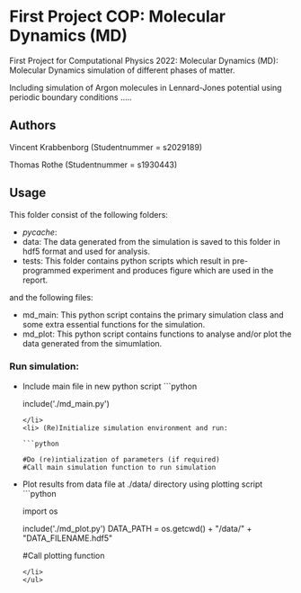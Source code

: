 # First Project COP: Molecular Dynamics (MD)

First Project for Computational Physics 2022: 
Molecular Dynamics (MD): Molecular Dynamics simulation of different phases of matter.

Including simulation of Argon molecules in Lennard-Jones potential using periodic boundary conditions
.....

## Authors
Vincent Krabbenborg (Studentnummer = s2029189)

Thomas Rothe (Studentnummer = s1930443)

## Usage

This folder consist of the following folders:

- _pycache_:
- data: The data generated from the simulation is saved to this folder in hdf5 format and used for analysis. 
- tests: This folder contains python scripts which result in pre-programmed experiment and produces figure which are used in the report. 

and the following files:

- md_main: This python script contains the primary simulation class and some extra essential functions for the simulation.
- md_plot: This python script contains functions to analyse and/or plot the data generated from the simumlation.

### Run simulation:

<ul>
<li> Include main file in new python script
```python

include('./md_main.py')

```
</li>
<li> (Re)Initialize simulation environment and run:

```python

#Do (re)intialization of parameters (if required)
#Call main simulation function to run simulation

```
</li>
<li>
Plot results from data file at ./data/ directory using plotting script
```python

import os

include('./md_plot.py')
DATA_PATH = os.getcwd() + "/data/" + "DATA_FILENAME.hdf5"

#Call plotting function

```
</li>
</ul> 
